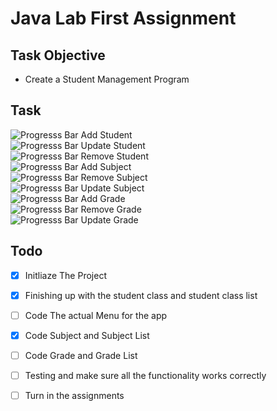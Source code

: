 # Java Lab First Assignment

## Task Objective

- Create a Student Management Program

## Task

![Progresss Bar](https://progress-bar.dev/100/)  Add Student       
![Progresss Bar](https://progress-bar.dev/100/)  Update Student    
![Progresss Bar](https://progress-bar.dev/100/)  Remove Student  
![Progresss Bar](https://progress-bar.dev/100/)  Add Subject<br/>
![Progresss Bar](https://progress-bar.dev/100/)  Remove Subject<br/> 
![Progresss Bar](https://progress-bar.dev/100/)  Update Subject<br/> 
![Progresss Bar](https://progress-bar.dev/25/)  Add Grade<br/>
![Progresss Bar](https://progress-bar.dev/0/)  Remove Grade<br/> 
![Progresss Bar](https://progress-bar.dev/0/)  Update Grade <br/>

## Todo

- [x] Initliaze The Project
- [x] Finishing up with the student class and student class list
- [ ] Code The actual Menu for the app
- [x] Code Subject and Subject List
- [ ] Code Grade and Grade List
- [ ] Testing and make sure all the functionality works correctly
- [ ] Turn in the assignments


